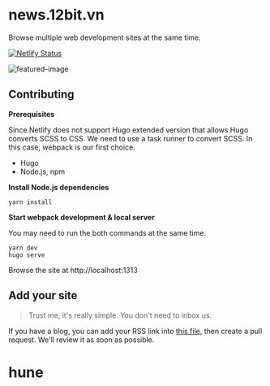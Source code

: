 # news.12bit.vn

Browse multiple web development sites at the same time.

[![Netlify Status](https://api.netlify.com/api/v1/badges/51d69537-8760-4eef-ad70-fead35768f13/deploy-status)](https://app.netlify.com/sites/jovial-spence-90afc6/deploys)

![featured-image](https://user-images.githubusercontent.com/3280351/56430895-1a0a4880-62f2-11e9-98b2-d3bb66ae80ab.png)

## Contributing

**Prerequisites**

Since Netlify does not support Hugo extended version that allows Hugo converts SCSS to CSS. We need to use a task runner to convert SCSS. In this case, webpack is our first choice.

- Hugo
- Node.js, npm

**Install Node.js dependencies**

```
yarn install
```

**Start webpack development & local server**

You may need to run the both commands at the same time.

```
yarn dev
hugo serve
```

Browse the site at http://localhost:1313

## Add your site

> Trust me, it's really simple. You don't need to inbox us.

If you have a blog, you can add your RSS link into [this file](https://github.com/12bitvn/news.12bit.vn/blob/master/data/links.json), then create a pull request. We'll review it as soon as possible.
# hune

